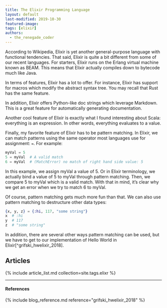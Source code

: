```yaml
---
title: The Elixir Programming Language
layout: default
last-modified: 2019-10-30
featured-image: 
tags: [elixir]
authors:
  - the_renegade_coder
---
```



According to Wikipedia, Elixir is yet another general-purpose language 
with functional tendencies. That said, Elixir is quite a bit different 
from some of our recent languages. For starters, Elixir runs on the 
Erlang virtual machine known as BEAM. This means that Elixir actually 
compiles down to bytecode much like Java.

In terms of features, Elixir has a lot to offer. For instance, Elixir 
has support for macros which modify the abstract syntax tree. You may 
recall that Rust has the same feature.

In addition, Elixir offers Python-like doc strings which leverage Markdown. 
This is a great feature for automatically generating documentation.

Another cool feature of Elixir is exactly what I found interesting about 
Scala: everything is an expression. In other words, everything evaluates 
to a value.

Finally, my favorite feature of Elixir has to be pattern matching. In 
Elixir, we can match patterns using the same operator most languages use 
for assignment: `=`. For example:

```elixir
myVal = 5
5 = myVal  # A valid match
6 = myVal  # (MatchError) no match of right hand side value: 5
```

In this example, we assign myVal a value of 5. Or in Elixir terminology, 
we actually bind a value of 5 to myVal through pattern matching. Then, we 
compare 5 to myVal which is a valid match. With that in mind, it’s clear 
why we get an error when we try to match 6 to myVal.

Of course, pattern matching gets much more fun than that. We can also use 
pattern matching to destructure other data types:

```elixir
{x, y, z} = {:hi, 117, "some string"}
x  # :hi
y  # 117
z  # "some string"
```

In addition, there are several other ways pattern matching can be used, but 
we have to get to our implementation of Hello World in Elixir[^grifski_hwelixir_2018].

## Articles

{% include article_list.md collection=site.tags.elixr %}

---
#### References

{% include blog_reference.md reference="grifski_hwelixir_2018" %}
